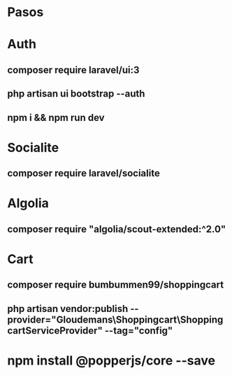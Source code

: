 # Pasos

# Auth
## composer require laravel/ui:3
## php artisan ui bootstrap --auth
## npm i && npm run dev

# Socialite
## composer require laravel/socialite

# Algolia
## composer require "algolia/scout-extended:^2.0"

# Cart
## composer require bumbummen99/shoppingcart
## php artisan vendor:publish --provider="Gloudemans\Shoppingcart\ShoppingcartServiceProvider" --tag="config"

# npm install @popperjs/core --save
